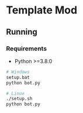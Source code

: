 # Template Mod

## Running

### Requirements

- Python >=3.8.0

```bash
# Windows
setup.bat
python bot.py

# Linux
./setup.sh
python bot.py
```

